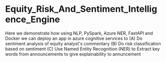 # Equity_Risk_And_Sentiment_Intelligence_Engine
Here we demonstrate how using NLP, PySpark, Azure NER, FastAPI and Docker we can deploy an app in azure cognitive services to (A) Do sentiment analysis of equity analyst's commentary (B) Do risk classification based on sentiment (C) Use Named Entity Recognition (NER) to Extract key words from announcements to give explainability to annuncement
